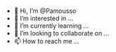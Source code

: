 - 👋 Hi, I’m @Pamousso
- 👀 I’m interested in ...
- 🌱 I’m currently learning ...
- 💞️ I’m looking to collaborate on ...
- 📫 How to reach me ...

<!---
Pamousso/Pamousso is a ✨ special ✨ repository because its `README.md` (this file) appears on your GitHub profile.
You can click the Preview link to take a look at your changes.
--->
